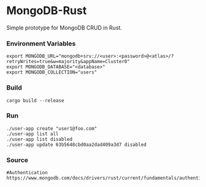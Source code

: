 # MongoDB-Rust

Simple prototype for MongoDB CRUD in Rust.

### Environment Variables
```shell
export MONGODB_URL="mongodb+srv://<user>:<password>@<atlas>/?retryWrites=true&w=majority&appName=Cluster0"
export MONGODB_DATABASE="<database>"
export MONGODB_COLLECTION="users"
```

### Build
```
cargo build --release
```

### Run
```
./user-app create "user1@foo.com"
./user-app list all
./user-app list disabled
./user-app update 63b5648cbd0aa2dad409a3d7 disabled
```

### Source
```
#Authentication
https://www.mongodb.com/docs/drivers/rust/current/fundamentals/authentication/
```